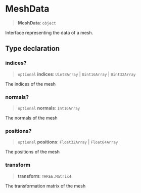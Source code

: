 # MeshData

> **MeshData**: `object`

Interface representing the data of a mesh.

## Type declaration

### indices?

> `optional` **indices**: `Uint8Array` \| `Uint16Array` \| `Uint32Array`

The indices of the mesh

### normals?

> `optional` **normals**: `Int16Array`

The normals of the mesh

### positions?

> `optional` **positions**: `Float32Array` \| `Float64Array`

The positions of the mesh

### transform

> **transform**: `THREE.Matrix4`

The transformation matrix of the mesh
